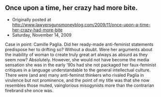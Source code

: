 ## Once upon a time, her crazy had more bite.

 * Originally posted at http://www.lawyersgunsmoneyblog.com/2009/11/once-upon-a-time-her-crazy-had-more-bite
 * Saturday, November 14, 2009

Case in point: Camille Paglia.  Did her ready-made anti-feminist statements predispose her to drifting so?  Without a doubt.  Were her arguments about the inability of woman to create truly great art always as absurd as they seem now?  Absolutely.  However, she would not have become the media sensation she was in the early ’90s had she not packaged her faux-feminist critiques in a language understandable to the general intellectual culture.  There were (and are) many anti-feminst thinkers who rivaled Paglia in virulence but not prominence, and the point of my title was that she now resembles those muted, vainglorious misogynists more than the contrarian firebrand she once was.